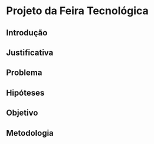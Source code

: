 # Projeto da Feira Tecnológica
## Introdução
## Justificativa
## Problema
## Hipóteses
## Objetivo
## Metodologia
